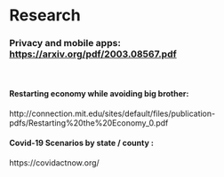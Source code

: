 # Research

### Privacy and mobile apps: https://arxiv.org/pdf/2003.08567.pdf
<br>
<h4> Restarting economy while avoiding big brother: </h4>http://connection.mit.edu/sites/default/files/publication-pdfs/Restarting%20the%20Economy_0.pdf

<h4> Covid-19 Scenarios by state / county :</h4> https://covidactnow.org/
